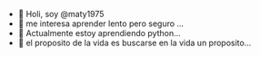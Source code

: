 - 👋 Holi, soy @maty1975
- 👀 me interesa aprender lento pero seguro ...
- 🌱 Actualmente estoy aprendiendo python...
- 💞️ el proposito de la vida es buscarse en la vida un proposito...

<!---
maty1975/maty1975 is a ✨ special ✨ repository because its `README.md` (this file) appears on your GitHub profile.
You can click the Preview link to take a look at your changes.
--->

